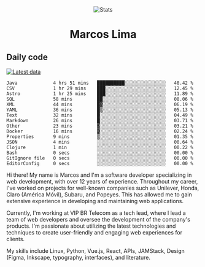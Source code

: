 <div align="center">
  <img src="https://user-images.githubusercontent.com/958723/207206099-04913a11-e77d-4b52-a9d3-5d702839508b.png" alt="Stats" />
  <h1>Marcos Lima</h1>
</div>

## Daily code

[![Latest data](https://github.com/skvggor/skvggor/actions/workflows/main.yml/badge.svg)](https://github.com/skvggor/skvggor/actions/workflows/main.yml)

<!--START_SECTION:waka-->

```text
Java             4 hrs 51 mins   ██████████░░░░░░░░░░░░░░░   40.42 %
CSV              1 hr 29 mins    ███░░░░░░░░░░░░░░░░░░░░░░   12.45 %
Astro            1 hr 25 mins    ███░░░░░░░░░░░░░░░░░░░░░░   11.89 %
SQL              58 mins         ██░░░░░░░░░░░░░░░░░░░░░░░   08.06 %
XML              44 mins         █▓░░░░░░░░░░░░░░░░░░░░░░░   06.19 %
YAML             36 mins         █▒░░░░░░░░░░░░░░░░░░░░░░░   05.13 %
Text             32 mins         █░░░░░░░░░░░░░░░░░░░░░░░░   04.49 %
Markdown         26 mins         █░░░░░░░░░░░░░░░░░░░░░░░░   03.71 %
Other            23 mins         ▓░░░░░░░░░░░░░░░░░░░░░░░░   03.21 %
Docker           16 mins         ▓░░░░░░░░░░░░░░░░░░░░░░░░   02.24 %
Properties       9 mins          ▒░░░░░░░░░░░░░░░░░░░░░░░░   01.35 %
JSON             4 mins          ░░░░░░░░░░░░░░░░░░░░░░░░░   00.64 %
Clojure          1 min           ░░░░░░░░░░░░░░░░░░░░░░░░░   00.22 %
Bash             0 secs          ░░░░░░░░░░░░░░░░░░░░░░░░░   00.00 %
GitIgnore file   0 secs          ░░░░░░░░░░░░░░░░░░░░░░░░░   00.00 %
EditorConfig     0 secs          ░░░░░░░░░░░░░░░░░░░░░░░░░   00.00 %
```

<!--END_SECTION:waka-->

  <p>Hi there! My name is Marcos and I'm a software developer specializing in web development, with over 12 years of experience. Throughout my career, I've worked on projects for well-known companies such as Unilever, Honda, Claro (América Móvil), Subaru, and Popeyes. This has allowed me to gain extensive experience in developing and maintaining web applications.</p>
  
  <p>Currently, I'm working at VIP BR Telecom as a tech lead, where I lead a team of web developers and oversee the development of the company's products. I'm passionate about utilizing the latest technologies and techniques to create user-friendly and engaging web experiences for clients.</p>
  
  <p>My skills include Linux, Python, Vue.js, React, APIs, JAMStack, Design (Figma, Inkscape, typography, interfaces), and literature.</p>
<!-- </details> -->

<!-- <div align="center">
  <h2>🤖 Recent Code Activity</h2>
  <img width="500" src="https://github-readme-stats.vercel.app/api/wakatime?username=skvggor&hide_title=true&layout=compact&theme=transparent" alt="Wakatime Stats" />
</div>

<br>

<div align="center">
  <h2>📈 GitHub Stats</h2>
  <img width="500" src="https://github-readme-stats.vercel.app/api?username=skvggor&show_icons=true&theme=transparent&hide_title=true&count_private=true" alt="GitHub Stats" />
</div>
 -->
